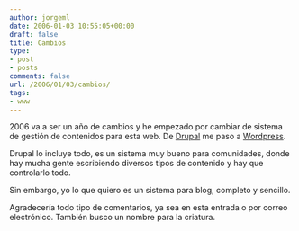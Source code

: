 ```yaml
---
author: jorgeml
date: 2006-01-03 10:55:05+00:00
draft: false
title: Cambios
type: 
- post
- posts
comments: false
url: /2006/01/03/cambios/
tags:
- www
---
```


2006 va a ser un año de cambios y he empezado por cambiar de sistema de gestión de contenidos para esta web. De [Drupal](http://www.drupal.org) me paso a [Wordpress](http://www.wordpress.org).

Drupal lo incluye todo, es un sistema muy bueno para comunidades, donde hay mucha gente escribiendo diversos tipos de contenido y hay que controlarlo todo.

Sin embargo, yo lo que quiero es un sistema para blog, completo y sencillo.

Agradecería todo tipo de comentarios, ya sea en esta entrada o por correo electrónico. También busco un nombre para la criatura.
